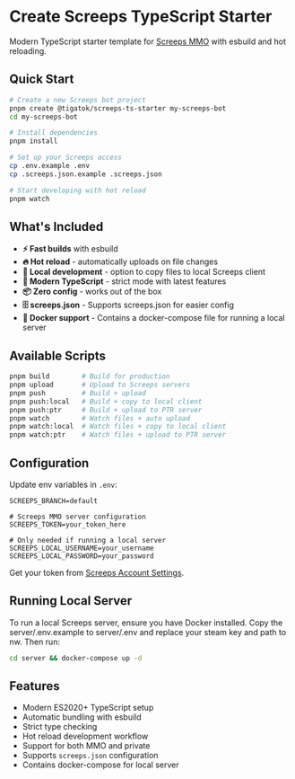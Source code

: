 # Create Screeps TypeScript Starter

Modern TypeScript starter template for [Screeps MMO](https://screeps.com/) with esbuild and hot reloading.

## Quick Start

```bash
# Create a new Screeps bot project
pnpm create @tigatok/screeps-ts-starter my-screeps-bot
cd my-screeps-bot

# Install dependencies
pnpm install

# Set up your Screeps access
cp .env.example .env
cp .screeps.json.example .screeps.json

# Start developing with hot reload
pnpm watch
```

## What's Included

- **⚡ Fast builds** with esbuild
- **🔥 Hot reload** - automatically uploads on file changes
- **📁 Local development** - option to copy files to local Screeps client
- **🎯 Modern TypeScript** - strict mode with latest features
- **📦 Zero config** - works out of the box
- **🗄️ screeps.json** - Supports screeps.json for easier config
- **🐳 Docker support** - Contains a docker-compose file for running a local server

## Available Scripts

```bash
pnpm build        # Build for production
pnpm upload       # Upload to Screeps servers
pnpm push         # Build + upload
pnpm push:local   # Build + copy to local client
pnpm push:ptr     # Build + upload to PTR server
pnpm watch        # Watch files + auto upload
pnpm watch:local  # Watch files + copy to local client
pnpm watch:ptr    # Watch files + upload to PTR server
```

## Configuration

Update env variables in `.env`:

```env
SCREEPS_BRANCH=default

# Screeps MMO server configuration
SCREEPS_TOKEN=your_token_here

# Only needed if running a local server
SCREEPS_LOCAL_USERNAME=your_username
SCREEPS_LOCAL_PASSWORD=your_password
```

Get your token from [Screeps Account Settings](https://screeps.com/a/#!/account/auth-tokens).

## Running Local Server

To run a local Screeps server, ensure you have Docker installed. Copy the server/.env.example to server/.env and replace your steam key and path to nw. Then run:

```bash
cd server && docker-compose up -d
```

## Features

- Modern ES2020+ TypeScript setup
- Automatic bundling with esbuild
- Strict type checking
- Hot reload development workflow
- Support for both MMO and private
- Supports `screeps.json` configuration
- Contains docker-compose for local server
